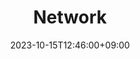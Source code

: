 ---
title: Network
date: 2023-10-15T12:46:00+09:00
description: 분산되어 있는 컴퓨터를 통신망으로 연결한 것
linkTitle: Network
nav_weight: 7
nav_icon:
  vendor: bs
  name: book
  color: indigo
featured: true  
series:  
 - Network
categories:
 - Network 
tags:
 - Network
---